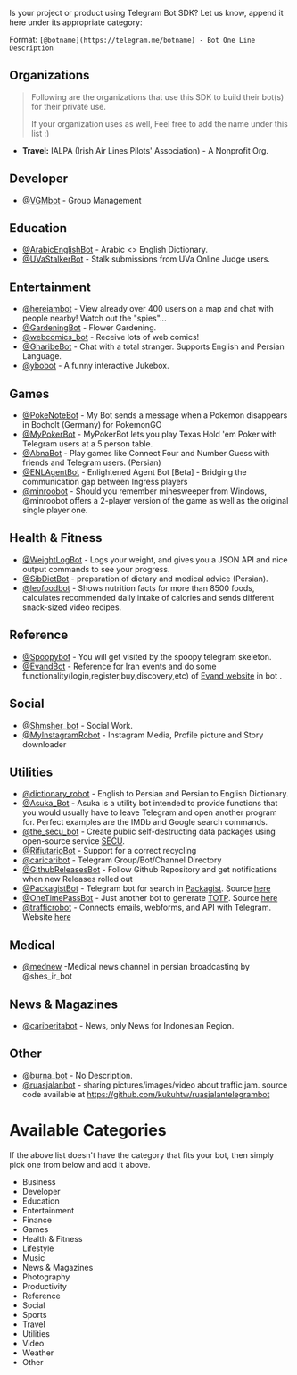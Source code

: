 Is your project or product using Telegram Bot SDK? Let us know, append it here under its appropriate category:

Format: `[@botname](https://telegram.me/botname) - Bot One Line Description`

## Organizations

> Following are the organizations that use this SDK to build their bot(s) for their private use.
>
> If your organization uses as well, Feel free to add the name under this list :)

- **Travel:** IALPA (Irish Air Lines Pilots' Association) - A Nonprofit Org.

## Developer
- [@VGMbot](https://telegram.me/VGMbot) - Group Management

## Education
- [@ArabicEnglishBot](https://telegram.me/ArabicEnglishBot) - Arabic <> English Dictionary.
- [@UVaStalkerBot](https://telegram.me/UVaStalkerBot) - Stalk submissions from UVa Online Judge users.

## Entertainment
- [@hereiambot](https://telegram.me/hereiambot) - View already over 400 users on a map and chat with people nearby! Watch out the "spies"...
- [@GardeningBot](https://telegram.me/GardeningBot) - Flower Gardening.
- [@webcomics_bot](https://telegram.me/webcomics_bot) - Receive lots of web comics!
- [@GharibeBot](https://telegram.me/gharibebot) - Chat with a total stranger. Supports English and Persian Language.
- [@ybobot](https://telegram.me/ybobot) - A funny interactive Jukebox.

## Games
- [@PokeNoteBot](https://telegram.me/PokeNoteBot) - My Bot sends a message when a Pokemon disappears in Bocholt (Germany) for PokemonGO
- [@MyPokerBot](https://telegram.me/MyPokerBot) - MyPokerBot lets you play Texas Hold 'em Poker with Telegram users at a 5 person table.
- [@AbnaBot](https://telegram.me/AbnaBot) - Play games like Connect Four and Number Guess with friends and Telegram users. (Persian)
- [@ENLAgentBot](https://telegram.me/ENLAgentBot) - Enlightened Agent Bot [Beta] - Bridging the communication gap between Ingress players
- [@minroobot](https://telegram.me/minroobot) - Should you remember minesweeper from Windows, @minroobot offers a 2-player version of the game as well as the original single player one.

## Health & Fitness
- [@WeightLogBot](https://telegram.me/WeightLogBot) - Logs your weight, and gives you a JSON API and nice output commands to see your progress.
- [@SibDietBot](https://telegram.me/sibdietbot) - preparation of dietary and medical advice (Persian).
- [@leofoodbot](https://telegram.me/leofoodbot) - Shows nutrition facts for more than 8500 foods, calculates recommended daily intake of calories and sends different snack-sized video recipes.

## Reference
- [@Spoopybot](https://telegram.me/Spoopybot) - You will get visited by the spoopy telegram skeleton.
- [@EvandBot](https://telegram.me/EvandBot) - Reference for Iran events and do some functionality(login,register,buy,discovery,etc) of [Evand website](https://evand.ir) in bot .

## Social
- [@Shmsher_bot](https://telegram.me/Shmsher_bot) - Social Work.
- [@MyInstagramRobot](https://telegram.me/MyInstagramRobot) - Instagram Media, Profile picture and Story downloader

## Utilities
- [@dictionary_robot](https://telegram.me/dictionary_robot) - English to Persian and Persian to English Dictionary.
- [@Asuka_Bot](https://telegram.me/Asuka_Bot) - Asuka is a utility bot intended to provide functions that you would usually have to leave Telegram and open another program for. Perfect examples are the IMDb and Google search commands.
- [@the_secu_bot](https://telegram.me/the_secu_bot) - Create public self-destructing data packages using open-source service [SЁCU](https://secu.su/).
- [@RifiutarioBot](https://telegram.me/RifiutarioBot) - Support for a correct recycling
- [@caricaribot](https://telegram.me/caricaribot) - Telegram Group/Bot/Channel Directory
- [@GithubReleasesBot](https://telegram.me/GithubReleasesBot) - Follow Github Repository and get notifications when new Releases rolled out
- [@PackagistBot](https://telegram.me/PackagistBot) - Telegram bot for search in [Packagist](packagist.org). Source [here](https://github.com/vitormattos/bot-packagist)
- [@OneTimePassBot](https://telegram.me/OneTimePassBot) - Just another bot to generate [TOTP](https://en.wikipedia.org/wiki/Time-based_One-time_Password_Algorithm). Source [here](https://github.com/vitormattos/bot-onetimepass)
- [@trafficrobot](https://telegram.me/trafficrobot) - Connects emails, webforms, and API with Telegram. Website [here](https://trafficrobot.tk/)

## Medical

- [@mednew](https://telegram.me/mednew) -Medical news channel in persian broadcasting by @shes_ir_bot

## News & Magazines
- [@cariberitabot](https://telegram.me/cariberitabot) - News, only News for Indonesian Region.

## Other
- [@burna_bot](https://telegram.me/burna_bot) - No Description.
- [@ruasjalanbot](https://telegram.me/ruasjalanbot) - sharing pictures/images/video about traffic jam.
source code available at https://github.com/kukuhtw/ruasjalantelegrambot

# Available Categories

If the above list doesn't have the category that fits your bot, then simply pick one from below and add it above.

- Business
- Developer
- Education
- Entertainment
- Finance
- Games
- Health & Fitness
- Lifestyle
- Music
- News & Magazines
- Photography
- Productivity
- Reference
- Social
- Sports
- Travel
- Utilities
- Video
- Weather
- Other